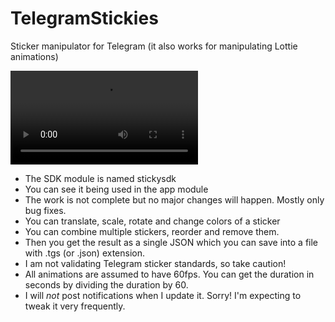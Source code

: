 # TelegramStickies
Sticker manipulator for Telegram (it also works for manipulating Lottie animations)

![Preview Video](https://github.com/yasharpm/TelegramStickies/raw/main/preview.mov)

- The SDK module is named stickysdk
- You can see it being used in the app module
- The work is not complete but no major changes will happen. Mostly only bug fixes.
- You can translate, scale, rotate and change colors of a sticker
- You can combine multiple stickers, reorder and remove them.
- Then you get the result as a single JSON which you can save into a file with .tgs (or .json) extension.
- I am not validating Telegram sticker standards, so take caution!
- All animations are assumed to have 60fps. You can get the duration in seconds by dividing the duration by 60.
- I will *not* post notifications when I update it. Sorry! I'm expecting to tweak it very frequently. 